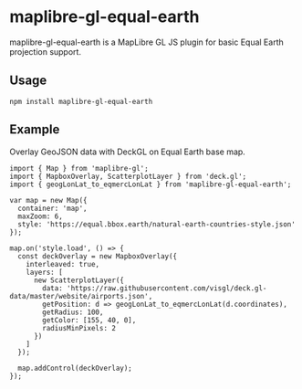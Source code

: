 # maplibre-gl-equal-earth

maplibre-gl-equal-earth is a MapLibre GL JS plugin for basic Equal Earth projection support.

## Usage

```
npm install maplibre-gl-equal-earth
```

## Example

Overlay GeoJSON data with DeckGL on Equal Earth base map.

```
import { Map } from 'maplibre-gl';
import { MapboxOverlay, ScatterplotLayer } from 'deck.gl';
import { geogLonLat_to_eqmercLonLat } from 'maplibre-gl-equal-earth';

var map = new Map({
  container: 'map',
  maxZoom: 6,
  style: 'https://equal.bbox.earth/natural-earth-countries-style.json'
});

map.on('style.load', () => {
  const deckOverlay = new MapboxOverlay({
    interleaved: true,
    layers: [
      new ScatterplotLayer({
        data: 'https://raw.githubusercontent.com/visgl/deck.gl-data/master/website/airports.json',
        getPosition: d => geogLonLat_to_eqmercLonLat(d.coordinates),
        getRadius: 100,
        getColor: [155, 40, 0],
        radiusMinPixels: 2
      })
    ]
  });

  map.addControl(deckOverlay);
});
```
